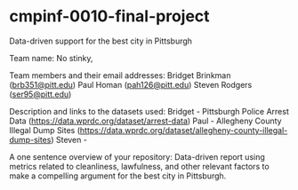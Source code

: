 # cmpinf-0010-final-project
Data-driven support for the best city in Pittsburgh

Team name:
    No stinky, 
    
Team members and their email addresses:
    Bridget Brinkman (brb351@pitt.edu)
    Paul Homan (pah126@pitt.edu)
    Steven Rodgers (ser95@pitt.edu)
    
Description and links to the datasets used:
    Bridget - Pittsburgh Police Arrest Data (https://data.wprdc.org/dataset/arrest-data)
    Paul - Allegheny County Illegal Dump Sites (https://data.wprdc.org/dataset/allegheny-county-illegal-dump-sites)
    Steven - 

A one sentence overview of your repository:
    Data-driven report using metrics related to cleanliness, lawfulness, and other relevant factors to make a compelling argument for the best city in Pittsburgh.